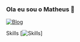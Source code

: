 
### Ola eu sou o Matheus 👋
[![Blog](https://img.shields.io/badge/LinkedIn-0077B5?style=for-the-badge&logo=linkedin&logoColor=white)](https://www.linkedin.com/in/matheus-sena-barbosa/)


Skills
[![Skills]([https://img.shields.io/badge/LinkedIn-0077B5?style=for-the-badge&logo=linkedin&logoColor=white](https://img.shields.io/badge/Java-ED8B00?style=for-the-badge&logo=openjdk&logoColor=white))]

